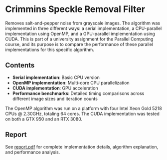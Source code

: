 # Crimmins Speckle Removal Filter

Removes salt-and-pepper noise from grayscale images. The algorithm was implemented in three different ways: a serial implementation, a CPU-parallel implementation using OpenMP, and a GPU-parallel implementation using CUDA. This is part of a university assignment for the Parallel Computing course, and its purpose is to compare the performance of these parallel implementations for this specific algorithm.

## Contents

- **Serial implementation**: Basic CPU version  
- **OpenMP implementation**: Multi-core CPU parallelization  
- **CUDA implementation**: GPU acceleration  
- **Performance benchmarks**: Detailed timing comparisons across different image sizes and iteration counts

The OpenMP algorithm was run on a platform with four Intel Xeon Gold 5218 CPUs @ 2.30GHz, totaling 64 cores. The CUDA implementation was tested on both a GTX 950 and an RTX 3080.

## Report

See [report.pdf](./report/report.pdf) for complete implementation details, algorithm explanation, and performance analysis.
